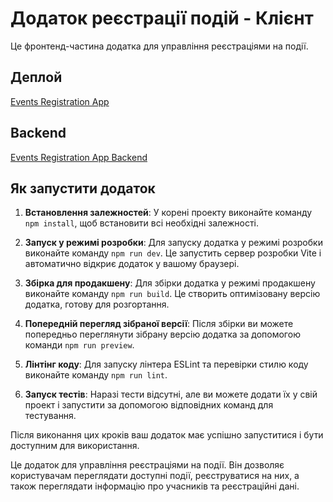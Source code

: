 # Додаток реєстрації подій - Клієнт

Це фронтенд-частина додатка для управління реєстраціями на події.

## Деплой

[Events Registration App](https://events-registration-app-client.vercel.app/)

## Backend
[Events Registration App Backend]([https://events-registration-app-client.vercel.app/](https://github.com/go-doc-web/events-registration-app-backend))


## Як запустити додаток

1. **Встановлення залежностей**: У корені проекту виконайте команду `npm install`, щоб встановити всі необхідні залежності.

2. **Запуск у режимі розробки**: Для запуску додатка у режимі розробки виконайте команду `npm run dev`. Це запустить сервер розробки Vite і автоматично відкриє додаток у вашому браузері.

3. **Збірка для продакшену**: Для збірки додатка у режимі продакшену виконайте команду `npm run build`. Це створить оптимізовану версію додатка, готову для розгортання.

4. **Попередній перегляд зібраної версії**: Після збірки ви можете попередньо переглянути зібрану версію додатка за допомогою команди `npm run preview`.

5. **Лінтінг коду**: Для запуску лінтера ESLint та перевірки стилю коду виконайте команду `npm run lint`.

6. **Запуск тестів**: Наразі тести відсутні, але ви можете додати їх у свій проект і запустити за допомогою відповідних команд для тестування.

Після виконання цих кроків ваш додаток має успішно запуститися і бути доступним для використання.

Це додаток для управління реєстраціями на події. Він дозволяє користувачам переглядати доступні події, реєструватися на них, а також переглядати інформацію про учасників та реєстраційні дані.
